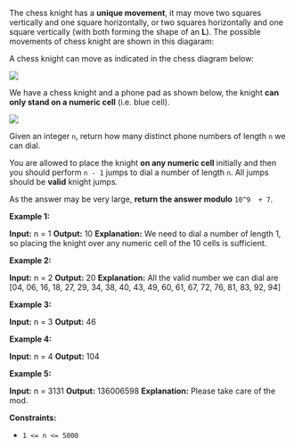 
The chess knight has a  **unique movement**, it may move two squares vertically and one square horizontally, or two squares horizontally and one square vertically (with both forming the shape of an  **L**). The possible movements of chess knight are shown in this diagaram:

A chess knight can move as indicated in the chess diagram below:

![](https://assets.leetcode.com/uploads/2020/08/18/chess.jpg)

We have a chess knight and a phone pad as shown below, the knight  **can only stand on a numeric cell** (i.e. blue cell).

![](https://assets.leetcode.com/uploads/2020/08/18/phone.jpg)

Given an integer  `n`, return how many distinct phone numbers of length  `n`  we can dial.

You are allowed to place the knight  **on any numeric cell**  initially and then you should perform  `n - 1`  jumps to dial a number of length  `n`. All jumps should be  **valid**  knight jumps.

As the answer may be very large,  **return the answer modulo**  `10^9  + 7`.

**Example 1:**

**Input:** n = 1
**Output:** 10
**Explanation:** We need to dial a number of length 1, so placing the knight over any numeric cell of the 10 cells is sufficient.

**Example 2:**

**Input:** n = 2
**Output:** 20
**Explanation:** All the valid number we can dial are [04, 06, 16, 18, 27, 29, 34, 38, 40, 43, 49, 60, 61, 67, 72, 76, 81, 83, 92, 94]

**Example 3:**

**Input:** n = 3
**Output:** 46

**Example 4:**

**Input:** n = 4
**Output:** 104

**Example 5:**

**Input:** n = 3131
**Output:** 136006598
**Explanation:** Please take care of the mod.

**Constraints:**

-   `1 <= n <= 5000`